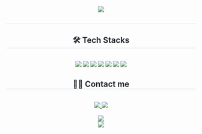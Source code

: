 <div align= "center">
    <img src="https://capsule-render.vercel.app/api?type=waving&color=auto&height=120&text=Hello,%20I'm%20JungGi!&animation=blinking&fontColor=008cb4&fontSize=60" />
    </div>
    <div align= "center"> 
    <h2 style="border-bottom: 1px solid #d8dee4; color: #282d33;">  </h2>  
    <div style="font-weight: 700; font-size: 15px; text-align: center; color: #282d33;">  </div> 
    </div>
    <div align= "center">
    <h2 style="border-bottom: 1px solid #d8dee4; color: #282d33;"> 🛠️ Tech Stacks </h2> <br> 
    <div style="margin: 0 auto; text-align: center;" align= "center"> <img src="https://img.shields.io/badge/C++-00599C?style=for-the-badge&logo=C%2B%2B&logoColor=white">
          <img src="https://img.shields.io/badge/Java-007396?style=for-the-badge&logo=Java&logoColor=white">
          <img src="https://img.shields.io/badge/Github-181717?style=for-the-badge&logo=Github&logoColor=white">
          <img src="https://img.shields.io/badge/Discord-5865F2?style=for-the-badge&logo=Discord&logoColor=white">
          <img src="https://img.shields.io/badge/C%23-blueviolet?style=for-the-badge&logo=C%23&logoColor=white"/>
          <img src="https://img.shields.io/badge/Unity-grey?style=for-the-badge&logo=unity&logoColor=white"/>
          <img src="https://img.shields.io/badge/Unreal Engine-grey?style=for-the-badge&logo=unrealengine&logoColor=white"/>
          </div>
    </div>
    <div align= "center">
    <h2 style="border-bottom: 1px solid #d8dee4; color: #282d33;"> 🧑‍💻 Contact me </h2> <br> 
    <div align= "center"> <a href=mailto:axsoist@gmail.com> <img src="https://img.shields.io/badge/Gmail-EA4335?style=for-the-badge&logo=Gmail&logoColor=white&link=mailto:axsoist@gmail.com"> </a>
         <a href=https://crystal-wind-f7a.notion.site/181699b282c7807f9f2bc4b454451084?pvs=73> <img src="https://img.shields.io/badge/Notion-000000?style=for-the-badge&logo=Notion&logoColor=white&link=https://crystal-wind-f7a.notion.site/181699b282c7807f9f2bc4b454451084?pvs=73"> </a>
          </div>  <br> 
    <div align= "center">  </div> 
    </div>
    <div align="center"> 
      <img src="https://github-readme-stats.vercel.app/api/top-langs/?username=parkjungg&layout=compact&bg_color=180,00000000,&title_color=000000&text_color=000000" />
    </div>
    <div align="center">
      <img src="https://github-readme-stats.vercel.app/api?username=parkjungg&theme=dark&show_icons=true" />
    </div>

